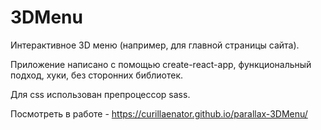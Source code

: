 # 3DMenu

Интерактивное 3D меню (например, для главной страницы сайта). 

Приложение написано с помощью create-react-app, функциональный подход, хуки, без сторонних библиотек. 

Для css использован препроцессор sass.

Посмотреть в работе - https://curillaenator.github.io/parallax-3DMenu/